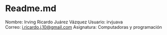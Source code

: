 # Readme.md
Nombre: Irving Ricardo Juárez Vázquez
Usuario: irvjuava      
Correo: i.ricardo.j.10@gmail.com
Asignatura: Computadoras y programación
